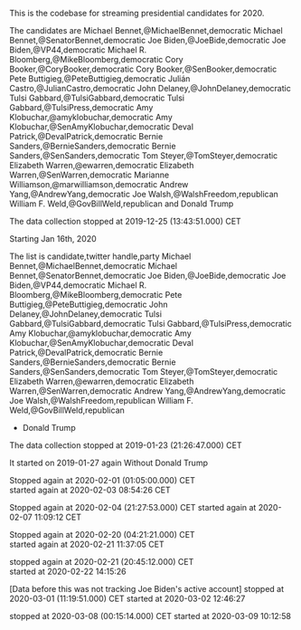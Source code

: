This is the codebase for streaming presidential candidates for 2020.

The candidates are
Michael Bennet,@MichaelBennet,democratic
Michael Bennet,@SenatorBennet,democratic
Joe Biden,@JoeBide,democratic
Joe Biden,@VP44,democratic
Michael R. Bloomberg,@MikeBloomberg,democratic
Cory Booker,@CoryBooker,democratic
Cory Booker,@SenBooker,democratic
Pete Buttigieg,@PeteButtigieg,democratic
Julián Castro,@JulianCastro,democratic
John Delaney,@JohnDelaney,democratic
Tulsi Gabbard,@TulsiGabbard,democratic
Tulsi Gabbard,@TulsiPress,democratic
Amy Klobuchar,@amyklobuchar,democratic
Amy Klobuchar,@SenAmyKlobuchar,democratic
Deval Patrick,@DevalPatrick,democratic
Bernie Sanders,@BernieSanders,democratic
Bernie Sanders,@SenSanders,democratic
Tom Steyer,@TomSteyer,democratic
Elizabeth Warren,@ewarren,democratic
Elizabeth Warren,@SenWarren,democratic
Marianne Williamson,@marwilliamson,democratic
Andrew Yang,@AndrewYang,democratic
Joe Walsh,@WalshFreedom,republican
William F. Weld,@GovBillWeld,republican
and Donald Trump

The data collection stopped at 2019-12-25 (13:43:51.000) CET


Starting Jan 16th, 2020

The list is
candidate,twitter handle,party
Michael Bennet,@MichaelBennet,democratic
Michael Bennet,@SenatorBennet,democratic
Joe Biden,@JoeBide,democratic
Joe Biden,@VP44,democratic
Michael R. Bloomberg,@MikeBloomberg,democratic
Pete Buttigieg,@PeteButtigieg,democratic
John Delaney,@JohnDelaney,democratic
Tulsi Gabbard,@TulsiGabbard,democratic
Tulsi Gabbard,@TulsiPress,democratic
Amy Klobuchar,@amyklobuchar,democratic
Amy Klobuchar,@SenAmyKlobuchar,democratic
Deval Patrick,@DevalPatrick,democratic
Bernie Sanders,@BernieSanders,democratic
Bernie Sanders,@SenSanders,democratic
Tom Steyer,@TomSteyer,democratic
Elizabeth Warren,@ewarren,democratic
Elizabeth Warren,@SenWarren,democratic
Andrew Yang,@AndrewYang,democratic
Joe Walsh,@WalshFreedom,republican
William F. Weld,@GovBillWeld,republican
+ Donald Trump

The data collection stopped at 2019-01-23 (21:26:47.000) CET

It started on 2019-01-27 again
Without Donald Trump

Stopped again at 2020-02-01 (01:05:00.000) CET	
started again at 2020-02-03 08:54:26 CET

Stopped again at 2020-02-04 (21:27:53.000) CET
started again at 2020-02-07 11:09:12 CET

Stopped again at 2020-02-20 (04:21:21.000) CET	
started again at 2020-02-21 11:37:05 CET

stopped again at 2020-02-21 (20:45:12.000) CET	
started at  2020-02-22 14:15:26

[Data before this was not tracking Joe Biden's active account]
stopped at 2020-03-01 (11:19:51.000) CET
started at 2020-03-02 12:46:27

stopped at 2020-03-08 (00:15:14.000) CET
started at 2020-03-09 10:12:58
